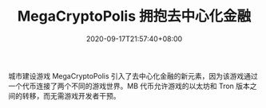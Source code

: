 ﻿---
title: "MegaCryptoPolis 拥抱去中心化金融"
date: 2020-09-17T21:57:40+08:00
lastmod: 2020-09-17T16:45:40+08:00
draft: false
authors: ["Ezra"]
description: "城市建设游戏 MegaCryptoPolis 引入了去中心化金融的新元素，因为该游戏通过一个代币连接了两个不同的游戏世界。MB 代币允许游戏的以太坊和 Tron 版本之间的转移，而无需游戏开发者干预。"
featuredImage: "megacryptopolis-embraces-decentralized-finance.png"
tags: ["Virtual World","虚拟世界","Play to Earn"]
categories: ["news"]
news: ["虚拟世界"]
weight: 
lightgallery: true
pinned: false
recommend: false
recommend1: false
---

城市建设游戏 MegaCryptoPolis 引入了去中心化金融的新元素，因为该游戏通过一个代币连接了两个不同的游戏世界。MB 代币允许游戏的以太坊和 Tron 版本之间的转移，而无需游戏开发者干预。

<!--more-->

